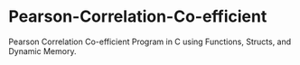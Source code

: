 # Pearson-Correlation-Co-efficient
Pearson Correlation Co-efficient Program in C using Functions, Structs, and Dynamic Memory.

